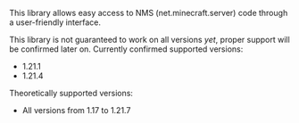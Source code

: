This library allows easy access to NMS (net.minecraft.server) code through a user-friendly interface.

This library is not guaranteed to work on all versions *yet*, proper support will be confirmed later on.
Currently confirmed supported versions:

- 1.21.1
- 1.21.4

Theoretically supported versions:

- All versions from 1.17 to 1.21.7
